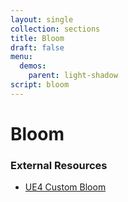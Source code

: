 ```yaml
---
layout: single
collection: sections
title: Bloom
draft: false
menu:
  demos:
    parent: light-shadow
script: bloom
---
```


# Bloom

### External Resources

* [UE4 Custom Bloom](https://www.froyok.fr/blog/2021-12-ue4-custom-bloom/)
